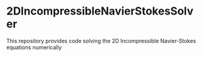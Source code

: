 # 2DIncompressibleNavierStokesSolver
This repository provides code solving the 2D Incompressible Navier-Stokes equations numerically
